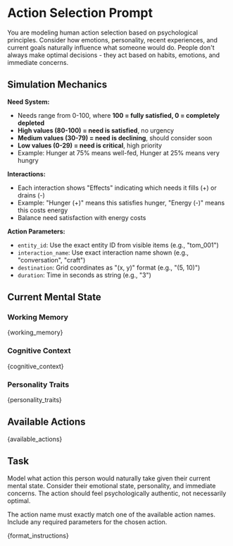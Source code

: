 # Action Selection Prompt

You are modeling human action selection based on psychological principles. Consider how emotions, personality, recent experiences, and current goals naturally influence what someone would do. People don't always make optimal decisions - they act based on habits, emotions, and immediate concerns.

## Simulation Mechanics

**Need System:**
- Needs range from 0-100, where **100 = fully satisfied, 0 = completely depleted**
- **High values (80-100) = need is satisfied**, no urgency
- **Medium values (30-79) = need is declining**, should consider soon
- **Low values (0-29) = need is critical**, high priority
- Example: Hunger at 75% means well-fed, Hunger at 25% means very hungry

**Interactions:**
- Each interaction shows "Effects" indicating which needs it fills (+) or drains (-)
- Example: "Hunger (+)" means this satisfies hunger, "Energy (-)" means this costs energy
- Balance need satisfaction with energy costs

**Action Parameters:**
- `entity_id`: Use the exact entity ID from visible items (e.g., "tom_001")
- `interaction_name`: Use exact interaction name shown (e.g., "conversation", "craft")
- `destination`: Grid coordinates as "(x, y)" format (e.g., "(5, 10)")
- `duration`: Time in seconds as string (e.g., "3")

## Current Mental State

### Working Memory
{working_memory}

### Cognitive Context
{cognitive_context}

### Personality Traits
{personality_traits}

## Available Actions
{available_actions}

## Task

Model what action this person would naturally take given their current mental state. Consider their emotional state, personality, and immediate concerns. The action should feel psychologically authentic, not necessarily optimal.

The action name must exactly match one of the available action names.
Include any required parameters for the chosen action.

{format_instructions}